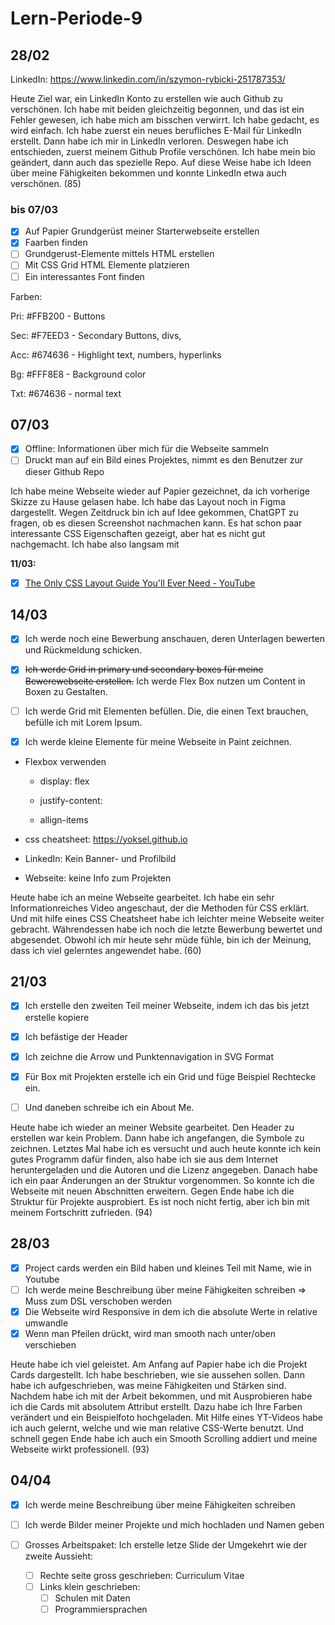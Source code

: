 # Lern-Periode-9

## 28/02

LinkedIn: https://www.linkedin.com/in/szymon-rybicki-251787353/

Heute Ziel war, ein LinkedIn Konto zu erstellen wie auch Github zu verschönen. Ich habe mit beiden gleichzeitig begonnen, und das ist ein Fehler gewesen, ich habe mich am bisschen verwirrt. Ich habe gedacht, es wird einfach. Ich habe zuerst ein neues berufliches E-Mail für LinkedIn erstellt. Dann habe ich mir in LinkedIn verloren. Deswegen habe ich entschieden, zuerst meinem Github Profile verschönen. Ich habe mein bio geändert, dann auch das spezielle Repo. Auf diese Weise habe ich Ideen über meine Fähigkeiten bekommen und konnte LinkedIn etwa auch verschönen. (85)

### bis 07/03

- [x] Auf Papier Grundgerüst meiner Starterwebseite erstellen
- [x] Faarben finden
- [ ] Grundgerust-Elemente mittels HTML erstellen
- [ ] Mit CSS Grid HTML Elemente platzieren
- [ ] Ein interessantes Font finden

Farben:

Pri: #FFB200 - Buttons

Sec: #F7EED3 - Secondary Buttons, divs, 

Acc: #674636 - Highlight text, numbers, hyperlinks

Bg: #FFF8E8 - Background color

Txt: #674636 - normal text 

## 07/03

- [x] Offline: Informationen über mich für die Webseite sammeln
- [ ] Druckt man auf ein Bild eines Projektes, nimmt es den Benutzer zur dieser Github Repo

Ich habe meine Webseite wieder auf Papier gezeichnet, da ich vorherige Skizze zu Hause gelasen habe. Ich habe das Layout noch in Figma dargestellt. Wegen Zeitdruck bin ich auf Idee gekommen, ChatGPT zu fragen, ob es diesen Screenshot nachmachen kann. Es hat schon paar interessante CSS Eigenschaften gezeigt, aber hat es nicht gut nachgemacht. Ich habe also langsam mit 

**11/03:**

- [x] [The Only CSS Layout Guide You'll Ever Need - YouTube](https://www.youtube.com/watch?v=i1FeOOhNnwU)

## 14/03

- [x] Ich werde noch eine Bewerbung anschauen, deren Unterlagen bewerten und Rückmeldung schicken.

- [x] ~~Ich werde Grid in primary und secondary boxes für meine Bewerewebseite erstellen.~~ Ich werde Flex Box nutzen um Content in Boxen zu Gestalten.

- [ ] Ich werde Grid mit Elementen befüllen. Die, die einen Text brauchen, befülle ich mit Lorem Ipsum. 

- [x] Ich werde kleine Elemente für meine Webseite in Paint zeichnen.

- Flexbox verwenden
  
  - display: flex
  
  - justify-content:
  
  - allign-items

- css cheatsheet: https://yoksel.github.io

- LinkedIn: Kein Banner- und Profilbild

- Webseite: keine Info zum Projekten

Heute habe ich an meine Webseite gearbeitet. Ich habe ein sehr Informationreiches Video angeschaut, der die Methoden für CSS erklärt. Und mit hilfe eines CSS Cheatsheet habe ich leichter meine Webseite weiter gebracht. Währendessen habe ich noch die letzte Bewerbung bewertet und abgesendet. Obwohl ich mir heute sehr müde fühle, bin ich der Meinung, dass ich viel gelerntes angewendet habe. (60)

## 21/03

- [x] Ich erstelle den zweiten Teil meiner Webseite, indem ich das bis jetzt erstelle kopiere

- [x] Ich befästige der Header

- [x] Ich zeichne die Arrow und Punktennavigation in SVG Format

- [x] Für Box mit Projekten erstelle ich ein Grid und füge Beispiel Rechtecke ein.

- [ ] Und daneben schreibe ich ein About Me.

Heute habe ich wieder an meiner Website gearbeitet. Den Header zu erstellen war kein Problem. Dann habe ich angefangen, die Symbole zu zeichnen. Letztes Mal habe ich es versucht und auch heute konnte ich kein gutes Programm dafür finden, also habe ich sie aus dem Internet heruntergeladen und die Autoren und die Lizenz angegeben. Danach habe ich ein paar Änderungen an der Struktur vorgenommen. So konnte ich die Webseite mit neuen Abschnitten erweitern. Gegen Ende habe ich die Struktur für Projekte ausprobiert. Es ist noch nicht fertig, aber ich bin mit meinem Fortschritt zufrieden. (94)

## 28/03

- [x] Project cards werden ein Bild haben und kleines Teil mit Name, wie in Youtube
- [ ] Ich werde meine Beschreibung über meine Fähigkeiten schreiben => Muss zum DSL verschoben werden
- [x] Die Webseite wird Responsive in dem ich die absolute Werte in relative umwandle
- [x] Wenn man Pfeilen drückt, wird man smooth nach unter/oben verschieben

Heute habe ich viel geleistet. Am Anfang auf Papier habe ich die Projekt Cards dargestellt. Ich habe beschrieben, wie sie aussehen sollen. Dann habe ich aufgeschrieben, was meine Fähigkeiten und Stärken sind. Nachdem habe ich mit der Arbeit bekommen, und mit Ausprobieren habe ich die Cards mit absolutem Attribut erstellt. Dazu habe ich Ihre Farben verändert und ein Beispielfoto hochgeladen. Mit Hilfe eines YT-Videos habe ich auch gelernt, welche und wie man relative CSS-Werte benutzt. Und schnell gegen Ende habe ich auch ein Smooth Scrolling addiert und meine Webseite wirkt professionell. (93)

## 04/04

- [x] Ich werde meine Beschreibung über meine Fähigkeiten schreiben

- [ ] Ich werde Bilder meiner Projekte und mich hochladen und Namen geben

- [ ] Grosses Arbeitspaket: Ich erstelle letze Slide der Umgekehrt wie der zweite Aussieht:
  
  - [ ] Rechte seite gross geschrieben: Curriculum Vitae
  - [ ] Links klein geschrieben:
    - [ ] Schulen mit Daten
    - [ ] Programmiersprachen
